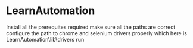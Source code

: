 # LearnAutomation
Install all the prerequites required
make sure all the paths are correct
configure the path to chrome and selenium drivers properly which here is LearnAutomation\lib\drivers
run 
